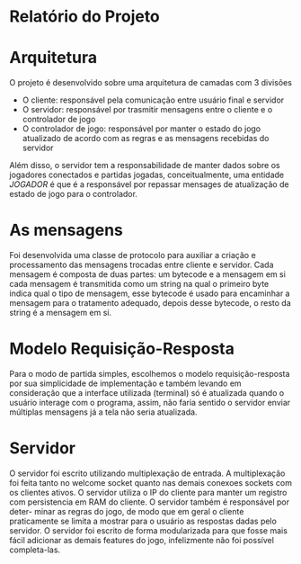# Relatório do Projeto

# Arquitetura
O projeto é desenvolvido sobre uma arquitetura de camadas com 3 divisões

* O cliente: responsável pela comunicação entre usuário final e servidor
* O servidor: responsável por trasmitir mensagens entre o cliente e o 
controlador de jogo
* O controlador de jogo: responsável por manter o estado do jogo atualizado
de acordo com as regras e as mensagens recebidas do servidor

Além disso, o servidor tem a responsabilidade de manter dados sobre
os jogadores conectados e partidas jogadas, conceitualmente, uma 
entidade *JOGADOR* é que é a responsável por repassar mensages de atualização
de estado de jogo para o controlador.

# As mensagens
Foi desenvolvida uma classe de protocolo para auxiliar a criação e
processamento das mensagens trocadas entre cliente e servidor.
Cada mensagem é composta de duas partes: um bytecode e a mensagem em si
cada mensagem é transmitida como um string na qual o primeiro byte indica
qual o tipo de mensagem, esse bytecode é usado para encaminhar a mensagem
para o tratamento adequado, depois desse bytecode, o resto da string
é a mensagem em si.

# Modelo Requisição-Resposta
Para o modo de partida simples, escolhemos o modelo requisição-resposta
por sua simplicidade de implementação e também levando em consideração
que a interface utilizada (terminal) só é atualizada quando o usuário interage
com o programa, assim, não faria sentido o servidor enviar múltiplas mensagens
já a tela não seria atualizada.

# Servidor
O servidor foi escrito utilizando multiplexação de entrada. A multiplexação 
foi feita tanto no welcome socket quanto nas demais conexoes sockets com os
clientes ativos. O servidor utiliza o IP do cliente para manter um registro
com persistencia em RAM do cliente. O servidor também é responsável por deter-
minar as regras do jogo, de modo que em geral o cliente praticamente se limita
a mostrar para o usuário as respostas dadas pelo servidor. O servidor foi escrito
de forma modularizada para que fosse mais fácil adicionar as demais features do
jogo, infelizmente não foi possível completa-las.
